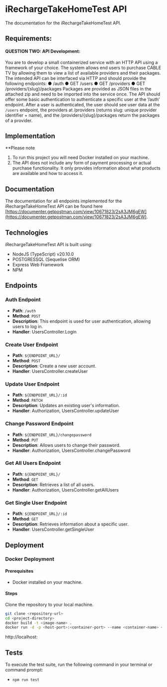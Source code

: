 # iRechargeTakeHomeTest API

The documentation for the iRechargeTakeHomeTest API.

## Requirements:

#### QUESTION TWO: API Development:

You are to develop a small containerized service with an HTTP API using a framework of
your choice. The system allows end users to purchase CABLE TV by allowing them to view a
list of available providers and their packages. The intended API can be interfaced via HTTP
and should provide the following endpoints:
● /auth
● GET /users
● GET /providers
● GET /providers/{slug}/packages
Packages are provided as JSON files in the attached zip and need to be imported into the
service once. The API should offer some basic authentication to authenticate a specific
user at the ‘/auth’ endpoint. After a user is authenticated, the user should see user data
at the `/users` endpoint, the providers at /providers (returns slug: unique provider
identifier + name), and the /providers/{slug}/packages return the packages of a
provider.

## Implementation

\*\*Please note

1. To run this project you will need Docker installed on your machine.
2. The API does not include any form of payment processing or actual
   purchase functionality. It only provides information about what products are available and how
   to access it.


## Documentation

The documentation for all endpoints implemented for the iRechargeTakeHomeTest API can be found here [https://documenter.getpostman.com/view/10671823/2sA3JM6gEW](https://documenter.getpostman.com/view/10671823/2sA3JM6gEW).

## Technologies

iRechargeTakeHomeTest API is built using:

- NodeJS (TypeScript) v20.10.0
- POSTGRESSQL (Sequelise ORM)
- Express Web Framework
- NPM

## Endpoints

### Auth Endpoint

- **Path**: `/auth`
- **Method**: `POST`
- **Description**: This endpoint is used for user authentication, allowing users to log in.
- **Handler**: UsersController.Login

### Create User Endpoint

- **Path**: `${ENDPOINT_URL}/`
- **Method**: `POST`
- **Description**: Create a new user account.
- **Handler**: UsersController.createUser

### Update User Endpoint

- **Path**: `${ENDPOINT_URL}/:id`
- **Method**: `PATCH`
- **Description**: Updates an existing user's information.
- **Handler**: Authorization, UsersController.updateUser

### Change Password Endpoint

- **Path**: `${ENDPOINT_URL}/changepassword`
- **Method**: `PUT`
- **Description**: Allows users to change their password.
- **Handler**: Authorization, UsersController.changePassword

### Get All Users Endpoint

- **Path**: `${ENDPOINT_URL}/`
- **Method**: `GET`
- **Description**: Retrieves a list of all users.
- **Handler**: Authorization, UsersController.getAllUsers

### Get Single User Endpoint

- **Path**: `${ENDPOINT_URL}/:id`
- **Method**: `GET`
- **Description**: Retrieves information about a specific user.
- **Handler**: UsersController.getSingleUser

## Deployment

### Docker Deployment

#### Prerequisites

- Docker installed on your machine.

#### Steps

Clone the repository to your local machine.

```bash
git clone <repository-url>
cd <project-directory>
docker build -t <image-name> .
docker run -d -p <host-port>:<container-port> --name <container-name> <image-name>
```

http://localhost:<host-port>



## Tests

To execute the test suite, run the following command in your terminal or command prompt:

- `npm run test`

```

```
